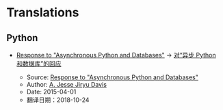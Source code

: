 # Translations

## Python

* [Response to "Asynchronous Python and Databases"](python/response-to-asynchronous-python-and-databases/original.md)
  ->
  [对“异步 Python 和数据库”的回应](python/response-to-asynchronous-python-and-databases/zh_CN.md)

  * Source: [Response to "Asynchronous Python and Databases"][]
  * Author: [A. Jesse Jiryu Davis][]
  * Date: 2015-04-01
  * 翻译日期：2018-10-24

[Response to "Asynchronous Python and Databases"]: https://emptysqua.re/blog/response-to-asynchronous-python-and-databases/
[A. Jesse Jiryu Davis]: https://twitter.com/jessejiryudavis
